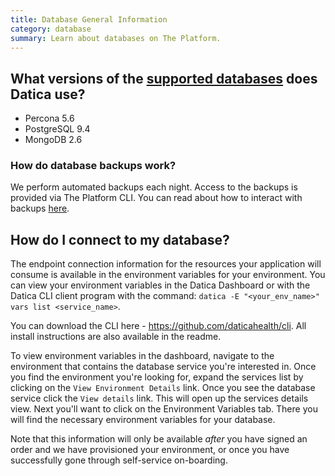 ```yaml
---
title: Database General Information
category: database
summary: Learn about databases on The Platform.
---
```


## What versions of the [supported databases](/compliant-cloud/articles/supported-databases/) does Datica use?

- Percona 5.6
- PostgreSQL 9.4
- MongoDB 2.6

### How do database backups work?
We perform automated backups each night. Access to the backups is provided via The Platform CLI. You can read about how to interact with backups [here](../cli-database-backup).

## How do I connect to my database?
The endpoint connection information for the resources your application will consume is available in the environment variables for your environment.  You can view your environment variables in the Datica Dashboard or with the Datica CLI client program with the command: `datica -E "<your_env_name>" vars list <service_name>`.

You can download the CLI here - https://github.com/daticahealth/cli. All  install instructions are also available in the readme.

To view environment variables in the dashboard, navigate to the environment that contains the database service you're interested in. Once you find the environment you're looking for, expand the services list by clicking on the `View Environment Details` link. Once you see the database service click the `View details` link. This will open up the services details view. Next you'll want to click on the Environment Variables tab. There you will find the necessary environment variables for your database.

Note that this information will only be available *after* you have signed an order and we have provisioned your environment, or once you have successfully gone through self-service on-boarding.